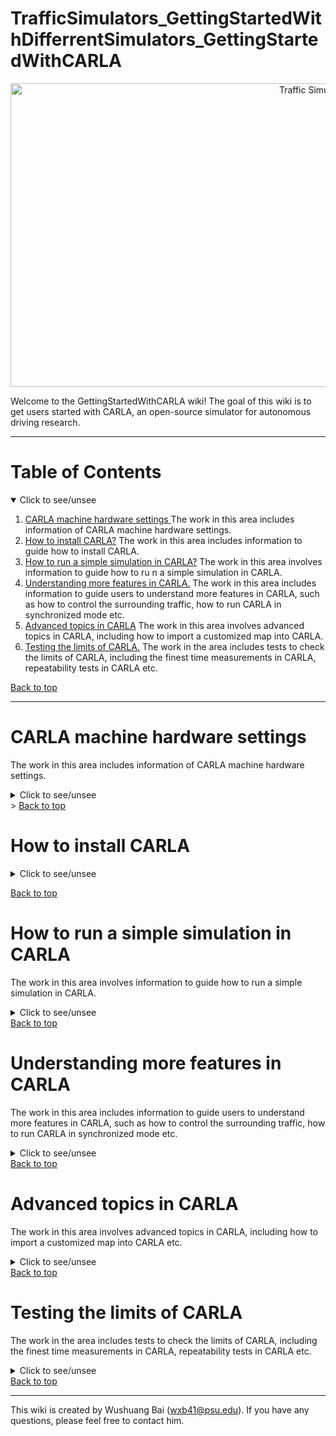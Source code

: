 # TrafficSimulators_GettingStartedWithDifferrentSimulators_GettingStartedWithCARLA


<p align="center">
<img src="https://github.com/ivsg-psu/TrafficSimulators_GettingStartedWithDifferrentSimulators_GettingStartedWithCARLA/blob/main/Documents/Images/CARLA_day.png" alt="Traffic Simulators" width="960" height="486">
</p>
Welcome to the GettingStartedWithCARLA wiki! The goal of this wiki is to get users started with CARLA, an open-source simulator for autonomous driving research. 

***

<!-- TABLE OF CONTENTS -->
# Table of Contents
<details open>
  <summary> Click to see/unsee </summary>
  <ol>
    <li>
        <a href="#carla-machine-hardware-settings">CARLA machine hardware settings </a>
        The work in this area includes information of CARLA machine hardware settings.
    </li>
    <li>
        <a href="#how-to-install-carla">How to install CARLA?</a>
        The work in this area includes information to guide how to install CARLA. 
    </li>
    <li>
        <a href="#how-to-run-a-simple-simulation-in-carla">How to run a simple simulation in CARLA?</a> 
        The work in this area involves information to guide how to ru n a simple simulation in CARLA.
    </li>
    <li>
        <a href="#understanding-more-features-in-carla">Understanding more features in CARLA.</a>
        The work in this area includes information to guide users to understand more features in CARLA, such as how to control the surrounding traffic, how to run CARLA in synchronized mode etc. 
    </li>
    <li>
        <a href="#advanced-topics-in-carla">Advanced topics in CARLA</a>
        The work in this area involves advanced topics in CARLA, including how to import a customized map into CARLA. 
    </li>
    <li>
        <a href="#testing-the-limits-of-carla">Testing the limits of CARLA.</a>
        The work in the area includes tests to check the limits of CARLA, including the finest time measurements in CARLA, repeatability tests in CARLA etc. 
    </li>
    
  </ol>
</details>

<a href="#table-of-contents">Back to top</a>

***
# CARLA machine hardware settings
The work in this area includes information of CARLA machine hardware settings.
<details closed> 
  <summary> Click to see/unsee </summary>
  <ul>
    <li>
      <a href="https://github.com/ivsg-psu/Hardware_SimulatorHardwareBuilds_CARLAMachineHarewareSettings">
      CARLA machine hardware settings 
      </a>
      <br>
      This wiki page presents the information of the hardware settings for CARLA computer .
    </li>
  </ul>
</details>>
<a href="#table-of-contents">Back to top</a>

# How to install CARLA

<details closed> 
  <summary> Click to see/unsee </summary>
  <ul>
    <li>
      <a href="https://www.python.org/downloads/">
      Installation of python3 
      </a>
      <br>
      This is the link for python3 installation. 
    </li>
    <li>
      <a href="https://github.com/ivsg-psu/DrivingSimulators_VirtualEnvironment_SetupCARLA">
      How to install CARLA
      </a>
      <br>
      This wiki page presents the work to guide how to install CARLA. 
    </li>
  </ul>
</details>

<a href="#table-of-contents">Back to top</a>

# How to run a simple simulation in CARLA
The work in this area involves information to guide how to run a simple simulation in CARLA.
<details closed> 
  <summary> Click to see/unsee </summary>
  <ul>
    <li>
      <a href="https://github.com/ivsg-psu/DrivingSimulators_Miscellaneous_SimpleSimulationInCARLA">
     How to run a simple simulation in CARLA
      </a>
      <br>
    The work in this area involves information to guide how to run a simple simulation in CARLA.
    </li>
  </ul>
</details>
<a href="#table-of-contents">Back to top</a>

# Understanding more features in CARLA
The work in this area includes information to guide users to understand more features in CARLA, such as how to control the surrounding traffic, how to run CARLA in synchronized mode etc. 
<details closed> 
  <summary> Click to see/unsee </summary>
  <ul>
    <li>
      <a href="https://github.com/ivsg-psu/DrivingSimulators_Miscellaneous_CARLATrafficManager">
     How to control the surrounding traffic.
      </a>
      <br>
    The work in this area involves information to guide how to control the surrounding traffic in CARLA.
    </li>
    <li>
      <a href="https://github.com/ivsg-psu/DrivingSimulators_Miscellaneous_CARLASynchronizedMode">
     How to run CARLA in synchronized mode.
      </a>
      <br>
    The work in this area involves information to guide how to run CARLA in synchronized mode.
    </li>
  </ul>  
</details>
<a href="#table-of-contents">Back to top</a>

# Advanced topics in CARLA
The work in this area involves advanced topics in CARLA, including how to import a customized map into CARLA etc.  
<details closed> 
  <summary> Click to see/unsee </summary>
  <ul>
    <li>
      <a href="https://github.com/ivsg-psu/DrivingSimulators_VirtualEnvironment_ImportMapIntoCARLA">
     How to import a customized map into CARLA
      </a>
      <br>
    The work in this area involves information to guide how to import a customized map into CARLA.
    </li>
  </ul>
</details>
<a href="#table-of-contents">Back to top</a>

# Testing the limits of CARLA
The work in the area includes tests to check the limits of CARLA, including the finest time measurements in CARLA, repeatability tests in CARLA etc. 
<details closed> 
  <summary> Click to see/unsee </summary>
  <ul>
    <li>
      <a href="https://github.com/ivsg-psu/DrivingSimulators_VirtualEnvironment_ImportMapIntoCARLA">
     Testing the finest time measurements in CARLA
      </a>
      <br>
    The work in this area involves information of testing the finest time measurements in CARLA.
    </li>
    <li>
      <a href="https://github.com/ivsg-psu/DrivingSimulators_VirtualEnvironment_ImportMapIntoCARLA">
     Testing the repeatability in CARLA
      </a>
      <br>
    The work in this area involves information of repeatability tests in CARLA
    </li>
  </ul>
</details>
<a href="#table-of-contents">Back to top</a>

---
This wiki is created by Wushuang Bai (wxb41@psu.edu). If you have any questions, please feel free to contact him. 


